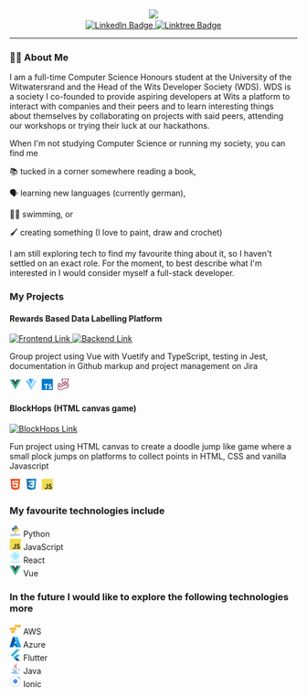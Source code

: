 <div id="header" align="center">
  <img src="https://drive.google.com/uc?export=view&id=1uODqXryuYz97vFVwgrkhLcTNx9MUm0F1" width="100"/>
</div>
<div id="badges" align="center">
  <a href="https://www.linkedin.com/in/je-mekruger-baartjes/">
    <img src="https://img.shields.io/badge/LinkedIn-blue?style=for-the-badge&logo=linkedin&logoColor=white" alt="LinkedIn Badge"/>
  </a>
  <a href="https://linktr.ee/witsdevsoc">
    <img src="https://img.shields.io/badge/Linktree-green?logo=linktree&logoColor=white&style=for-the-badge" alt="Linktree Badge"/>
  </a>
</div>

---

### :woman_technologist: About Me
I am a full-time Computer Science Honours student at the University of the Witwatersrand and the Head of the Wits Developer Society (WDS). WDS is a society I co-founded to provide aspiring developers at Wits a platform to interact with companies and their peers and to learn interesting things about themselves by collaborating on projects with said peers, attending our workshops or trying their luck at our hackathons.

When I'm not studying Computer Science or running my society, you can find me

📚 tucked in a corner somewhere reading a book,

🗣 learning new languages (currently german),

🏊‍♀️ swimming, or

🖌️ creating something (I love to paint, draw and crochet)


I am still exploring tech to find my favourite thing about it, so I haven't settled on an exact role. For the moment, to best describe what I'm interested in I would consider myself a full-stack developer.

### My Projects
<div id="projects">
  
  <div id="rewards-based-data-labelling">
    <h4> Rewards Based Data Labelling Platform </h4>
    <a href="https://github.com/Jem-Kaybi/reward-based-data-labelling">
      <img src="https://img.shields.io/badge/-frontend-lightgrey?style=for-the-badge&logoColor=white" alt="Frontend Link"/>
    </a>
    <a href="https://github.com/Jem-Kaybi/reward-based-data-labelling-server">
      <img src="https://img.shields.io/badge/-backend-lightgrey?style=for-the-badge&logoColor=white" alt="Backend Link"/>
    </a>
    <p> Group project using Vue with Vuetify and TypeScript, testing in Jest, documentation in Github markup and project management on Jira </p>
    <div id="technologies">
      <img src="https://github.com/devicons/devicon/blob/master/icons/vuejs/vuejs-original.svg" title="Vue" alt="Vue" width="20" height="20"/>&nbsp;
      <img src="https://github.com/devicons/devicon/blob/master/icons/vuetify/vuetify-original.svg" title="Vuetify" alt="Vuetify" width="20" height="20"/>&nbsp;
      <img src="https://github.com/devicons/devicon/blob/master/icons/typescript/typescript-original.svg" title="TypeScript" alt="TypeScript" width="20" height="20"/>&nbsp;
      <img src="https://github.com/devicons/devicon/blob/master/icons/jest/jest-plain.svg" title="Jest" alt="Jest" width="20" height="20"/>&nbsp;
    </div>
  </div>
  
  <div id="blockhops">
    <h4> BlockHops (HTML canvas game) </h4>
    <a href="https://jem-kaybis.github.io/BlockHops/">
      <img src="https://img.shields.io/badge/-See Game-lightgrey?style=for-the-badge&logoColor=white" alt="BlockHops Link"/>
    </a>
    <p> Fun project using HTML canvas to create a doodle jump like game where a small plock jumps on platforms to collect points in HTML, CSS and vanilla Javascript </p>
    <div id="technologies">
      <img src="https://github.com/devicons/devicon/blob/master/icons/html5/html5-original.svg" title="HTML" alt="HTML" width="20" height="20"/>&nbsp;
      <img src="https://github.com/devicons/devicon/blob/master/icons/css3/css3-original.svg" title="CSS" alt="CSS" width="20" height="20"/>&nbsp;
      <img src="https://github.com/devicons/devicon/blob/master/icons/javascript/javascript-original.svg" title="JavaScript" alt="JavaScript" width="20" height="20"/>&nbsp;
     </div>
  </div>

</div>


### My favourite technologies include
<div>
  <img src="https://github.com/devicons/devicon/blob/master/icons/python/python-original-wordmark.svg" title="Python" alt="Python" width="20" height="20"/>  Python&nbsp;<br>
  <img src="https://github.com/devicons/devicon/blob/master/icons/javascript/javascript-original.svg" title="JavaScript" alt="JavaScript" width="20" height="20"/> JavaScript&nbsp;<br>
  <img src="https://github.com/devicons/devicon/blob/master/icons/react/react-original-wordmark.svg" title="React" alt="React" width="20" height="20"/> React&nbsp;<br>
  <img src="https://github.com/devicons/devicon/blob/master/icons/vuejs/vuejs-original.svg" title="React" alt="Vue" width="20" height="20"/> Vue &nbsp;<br>
</div>

### In the future I would like to explore the following technologies more
<img src="https://github.com/devicons/devicon/blob/master/icons/amazonwebservices/amazonwebservices-original.svg" title="AWS" alt="AWS" width="20" height="20"/>  AWS &nbsp;<br>
<img src="https://github.com/devicons/devicon/blob/master/icons/azure/azure-original.svg" title="Java" alt="Java" width="20" height="20"/> Azure &nbsp;<br>
<img src="https://github.com/devicons/devicon/blob/master/icons/flutter/flutter-original.svg" title="Flutter" alt="Flutter" width="20" height="20"/> Flutter &nbsp;<br>
<img src="https://github.com/devicons/devicon/blob/master/icons/java/java-original.svg" title="Java" alt="Java" width="20" height="20"/> Java &nbsp;<br>
<img src="https://github.com/devicons/devicon/blob/master/icons/ionic/ionic-original.svg" title="Java" alt="Java" width="20" height="20"/> Ionic &nbsp;<br>
